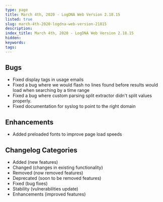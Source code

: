 ```yaml
---
type: page
title: March 4th, 2020 - LogDNA Web Version 2.18.15
listed: true
slug: march-4th-2020-logdna-web-version-21815
description: 
index_title: March 4th, 2020 - LogDNA Web Version 2.18.15
hidden: 
keywords: 
tags: 
---
```




## Bugs
* Fixed display tags in usage emails
* Fixed a bug where we would flash no lines found before results would load when searching by a time range
* Fixed a bug where custom parsing split extractor didn't split values properly.
* Fixed documentation for syslog to point to the right domain

## Enhancements
* Added preloaded fonts to improve page load speeds

## Changelog Categories
* Added (new features)
* Changed (changes in existing functionality)
* Removed (now removed features)
* Deprecated (soon to be removed features)
* Fixed (bug fixes)
* Stability (vulnerabilities update)
* Enhancements (improved features)

